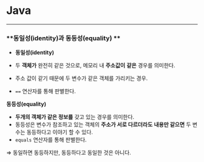    # Java

---
### **동일성(identity)과 동등성(equality) **

- **동일성(identity)**

- 두 **객체가** 완전히 같은 것으로, 메모리 내 **주소값이** **같은** 경우를 의미한다.
- 주소 값이 같기 때문에 두 변수가 같은 객체를 가리키는 경우.
- `==` 연산자를 통해 판별한다.

**동등성(equality)**

- **두개의 객체가 같은 정보를** 갖고 있는 경우를 의미한다.
- 동등성은 변수가 참조하고 있는 객체의 **주소가 서로 다르더라도** **내용만 같으면** 두 변수는 동등하다고 이야기 할 수 있다.
- `equals` 연산자를 통해 판별한다.

⇒ 동일하면 동등하지만, 동등하다고 동일한 것은 아니다.
